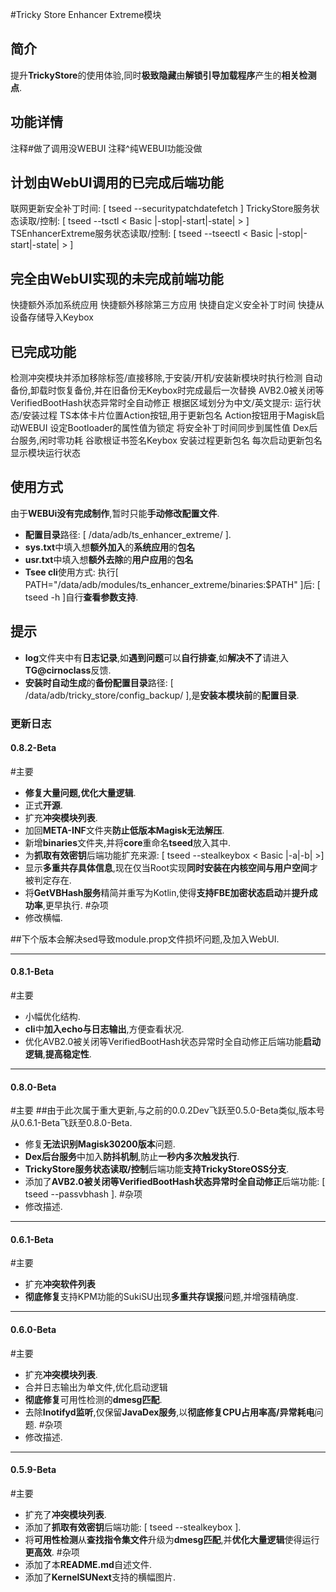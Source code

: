 #Tricky Store Enhancer Extreme模块

## 简介
提升**TrickyStore**的使用体验,同时**极致隐藏**由**解锁引导加载程序**产生的**相关检测点**.

## 功能详情
注释#做了调用没WEBUI
注释^纯WEBUI功能没做
## 计划由WebUI调用的已完成后端功能
联网更新安全补丁时间: [ tseed --securitypatchdatefetch ]
TrickyStore服务状态读取/控制: [ tseed --tsctl < Basic |-stop|-start|-state| > ]
TSEnhancerExtreme服务状态读取/控制: [ tseed --tseectl < Basic |-stop|-start|-state| > ]
## 完全由WebUI实现的未完成前端功能
快捷额外添加系统应用
快捷额外移除第三方应用
快捷自定义安全补丁时间
快捷从设备存储导入Keybox
## 已完成功能
检测冲突模块并添加移除标签/直接移除,于安装/开机/安装新模块时执行检测
自动备份,卸载时恢复备份,并在旧备份无Keybox时完成最后一次替换
AVB2.0被关闭等VerifiedBootHash状态异常时全自动修正
根据区域划分为中文/英文提示: 运行状态/安装过程
TS本体卡片位置Action按钮,用于更新包名
Action按钮用于Magisk启动WEBUI
设定Bootloader的属性值为锁定
将安全补丁时间同步到属性值
Dex后台服务,闲时零功耗
谷歌根证书签名Keybox
安装过程更新包名
每次启动更新包名
显示模块运行状态

## 使用方式
由于**WEBUi没有完成制作**,暂时只能**手动修改配置文件**.
- **配置目录**路径: [ /data/adb/ts_enhancer_extreme/ ].
- **sys.txt**中填入想**额外加入**的**系统应用**的**包名**
- **usr.txt**中填入想**额外去除**的**用户应用**的**包名**
- **Tsee cli**使用方式: 执行[ PATH="/data/adb/modules/ts_enhancer_extreme/binaries:$PATH" ]后: [ tseed -h ]自行**查看参数支持**.
## 提示
- **log**文件夹中有**日志记录**,如**遇到问题**可以**自行排查**,如**解决不了**请进入**TG@cirnoclass**反馈.
- **安装时自动生成**的**备份配置目录**路径: [ /data/adb/tricky_store/config_backup/ ],是**安装本模块前**的**配置目录**.

### 更新日志
#### 0.8.2-Beta
#主要
- **修复大量问题,优化大量逻辑**.
- 正式**开源**.
- 扩充**冲突模块列表**.
- 加回**META-INF**文件夹**防止低版本Magisk无法解压**.
- 新增**binaries**文件夹,并将**core**重命名**tseed**放入其中.
- 为**抓取有效密钥**后端功能扩充来源: [ tseed --stealkeybox < Basic |-a|-b| >]
- 显示**多重共存具体信息**,现在仅当Root实现**同时安装在内核空间与用户空间**才被判定存在.
- 将**GetVBHash服务**精简并重写为Kotlin,使得**支持FBE加密状态启动**并**提升成功率**,更早执行.
#杂项
- 修改横幅.

##下个版本会解决sed导致module.prop文件损坏问题,及加入WebUI.

---

#### 0.8.1-Beta
#主要
- 小幅优化结构.
- **cli**中**加入echo与日志输出**,方便查看状况.
- 优化AVB2.0被关闭等VerifiedBootHash状态异常时全自动修正后端功能**启动逻辑**,**提高稳定性**.

---

#### 0.8.0-Beta
#主要
##由于此次属于重大更新,与之前的0.0.2Dev飞跃至0.5.0-Beta类似,版本号从0.6.1-Beta飞跃至0.8.0-Beta.
- 修复**无法识别Magisk30200版本**问题.
- **Dex后台服务**中加入**防抖机制**,防止**一秒内多次触发执行**.
- **TrickyStore服务状态读取/控制**后端功能**支持TrickyStoreOSS分支**.
- 添加了**AVB2.0被关闭等VerifiedBootHash状态异常时全自动修正**后端功能: [ tseed --passvbhash ].
#杂项
- 修改描述.

---

#### 0.6.1-Beta
#主要
- 扩充**冲突软件列表**
- **彻底修复**支持KPM功能的SukiSU出现**多重共存误报**问题,并增强精确度.

---

#### 0.6.0-Beta
#主要
- 扩充**冲突模块列表**.
- 合并日志输出为单文件,优化启动逻辑
- **彻底修复**可用性检测的**dmesg匹配**.
- 去除**Inotifyd监听**,仅保留**JavaDex服务**,以**彻底修复CPU占用率高/异常耗电**问题.
#杂项
- 修改描述.

---

#### 0.5.9-Beta
#主要
- 扩充了**冲突模块列表**.
- 添加了**抓取有效密钥**后端功能: [ tseed --stealkeybox ].
- 将**可用性检测**从**查找指令集文件**升级为**dmesg匹配**,并**优化大量逻辑**使得运行**更高效**.
#杂项
- 添加了本**README.md**自述文件.
- 添加了**KernelSUNext**支持的横幅图片.